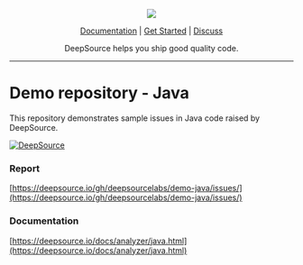 <p align="center">
  <img src="https://deepsource.io/images/logo-wordmark-dark.svg" />
</p>

<p align="center">
  <a href="https://deepsource.io/docs/">Documentation</a> |
  <a href="https://deepsource.io/signup/">Get Started</a> |
  <a href="https://discuss.deepsource.io/">Discuss</a>
</p>

<p align="center">
  DeepSource helps you ship good quality code.
</p>

</p>

---

# Demo repository - Java

This repository demonstrates sample issues in Java code raised by DeepSource.

[![DeepSource](https://deepsource.io/gh/deepsourcelabs/demo-java.svg/?label=active+issues&show_trend=true)](https://deepsource.io/gh/deepsourcelabs/demo-java/?ref=repository-badge)

### Report

[https://deepsource.io/gh/deepsourcelabs/demo-java/issues/](https://deepsource.io/gh/deepsourcelabs/demo-java/issues/)

### Documentation

[https://deepsource.io/docs/analyzer/java.html](https://deepsource.io/docs/analyzer/java.html)

